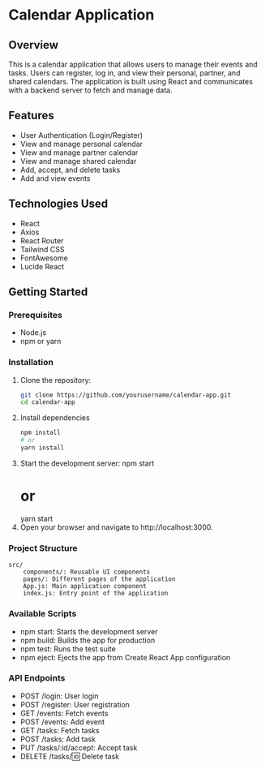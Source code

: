# Calendar Application

## Overview

This is a calendar application that allows users to manage their events and tasks. Users can register, log in, and view their personal, partner, and shared calendars. The application is built using React and communicates with a backend server to fetch and manage data.

## Features

- User Authentication (Login/Register)
- View and manage personal calendar
- View and manage partner calendar
- View and manage shared calendar
- Add, accept, and delete tasks
- Add and view events

## Technologies Used

- React
- Axios
- React Router
- Tailwind CSS
- FontAwesome
- Lucide React

## Getting Started

### Prerequisites

- Node.js
- npm or yarn

### Installation

1. Clone the repository:
    ```bash
    git clone https://github.com/yourusername/calendar-app.git
    cd calendar-app
2. Install dependencies
    ```bash
    npm install
    # or
    yarn install
3. Start the development server:
    npm start
    # or
    yarn start
4. Open your browser and navigate to http://localhost:3000.

### Project Structure
    src/
        components/: Reusable UI components
        pages/: Different pages of the application
        App.js: Main application component
        index.js: Entry point of the application

### Available Scripts
- npm start: Starts the development server
- npm build: Builds the app for production
- npm test: Runs the test suite
- npm eject: Ejects the app from Create React App configuration

### API Endpoints
- POST /login: User login
- POST /register: User registration
- GET /events: Fetch events
- POST /events: Add event
- GET /tasks: Fetch tasks
- POST /tasks: Add task
- PUT /tasks/:id/accept: Accept task
- DELETE /tasks/:id: Delete task